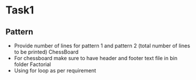 # Task1
## Pattern
* Provide number of lines for pattern 1 and pattern 2 (total number of lines to be printed) 
ChessBoard
* For chessboard make sure to have header and footer text file in bin folder
Factorial
* Using for loop as per requirement
